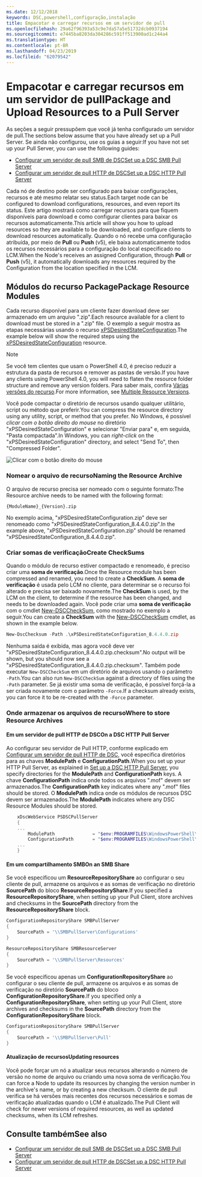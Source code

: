 ```yaml
---
ms.date: 12/12/2018
keywords: DSC,powershell,configuração,instalação
title: Empacotar e carregar recursos em um servidor de pull
ms.openlocfilehash: 29a62f96393a53c9e7da57a5e51732dcb0937194
ms.sourcegitcommit: e7445ba8203da304286c591ff513900ad1c244a4
ms.translationtype: HT
ms.contentlocale: pt-BR
ms.lasthandoff: 04/23/2019
ms.locfileid: "62079542"
---
```

# <a name="package-and-upload-resources-to-a-pull-server"></a><span data-ttu-id="c3eed-103">Empacotar e carregar recursos em um servidor de pull</span><span class="sxs-lookup"><span data-stu-id="c3eed-103">Package and Upload Resources to a Pull Server</span></span>

<span data-ttu-id="c3eed-104">As seções a seguir pressupõem que você já tenha configurado um servidor de pull.</span><span class="sxs-lookup"><span data-stu-id="c3eed-104">The sections below assume that you have already set up a Pull Server.</span></span> <span data-ttu-id="c3eed-105">Se ainda não configurou, use os guias a seguir:</span><span class="sxs-lookup"><span data-stu-id="c3eed-105">If you have not set up your Pull Server, you can use the following guides:</span></span>

- [<span data-ttu-id="c3eed-106">Configurar um servidor de pull SMB de DSC</span><span class="sxs-lookup"><span data-stu-id="c3eed-106">Set up a DSC SMB Pull Server</span></span>](pullServerSmb.md)
- [<span data-ttu-id="c3eed-107">Configurar um servidor de pull HTTP de DSC</span><span class="sxs-lookup"><span data-stu-id="c3eed-107">Set up a DSC HTTP Pull Server</span></span>](pullServer.md)

<span data-ttu-id="c3eed-108">Cada nó de destino pode ser configurado para baixar configurações, recursos e até mesmo relatar seu status.</span><span class="sxs-lookup"><span data-stu-id="c3eed-108">Each target node can be configured to download configurations, resources, and even report its status.</span></span> <span data-ttu-id="c3eed-109">Este artigo mostrará como carregar recursos para que fiquem disponíveis para download e como configurar clientes para baixar os recursos automaticamente.</span><span class="sxs-lookup"><span data-stu-id="c3eed-109">This article will show you how to upload resources so they are available to be downloaded, and configure clients to download resources automatically.</span></span> <span data-ttu-id="c3eed-110">Quando o nó recebe uma configuração atribuída, por meio de **Pull** ou **Push** (v5), ele baixa automaticamente todos os recursos necessários para a configuração do local especificado no LCM.</span><span class="sxs-lookup"><span data-stu-id="c3eed-110">When the Node's receives an assigned Configuration, through **Pull** or **Push** (v5), it automatically downloads any resources required by the Configuration from the location specified in the LCM.</span></span>

## <a name="package-resource-modules"></a><span data-ttu-id="c3eed-111">Módulos do recurso Package</span><span class="sxs-lookup"><span data-stu-id="c3eed-111">Package Resource Modules</span></span>

<span data-ttu-id="c3eed-112">Cada recurso disponível para um cliente fazer download deve ser armazenado em um arquivo ".zip".</span><span class="sxs-lookup"><span data-stu-id="c3eed-112">Each resource available for a client to download must be stored in a ".zip" file.</span></span> <span data-ttu-id="c3eed-113">O exemplo a seguir mostra as etapas necessárias usando o recurso [xPSDesiredStateConfiguration](https://www.powershellgallery.com/packages/xPSDesiredStateConfiguration/8.4.0.0).</span><span class="sxs-lookup"><span data-stu-id="c3eed-113">The example below will show the required steps using the [xPSDesiredStateConfiguration](https://www.powershellgallery.com/packages/xPSDesiredStateConfiguration/8.4.0.0) resource.</span></span>

> [!NOTE]
> <span data-ttu-id="c3eed-114">Se você tem clientes que usam o PowerShell 4.0, é preciso reduzir a estrutura da pasta de recursos e remover as pastas de versão.</span><span class="sxs-lookup"><span data-stu-id="c3eed-114">If you have any clients using PowerShell 4.0, you will need to flaten the resource folder structure and remove any version folders.</span></span> <span data-ttu-id="c3eed-115">Para saber mais, confira [Várias versões do recurso](../configurations/import-dscresource.md#multiple-resource-versions).</span><span class="sxs-lookup"><span data-stu-id="c3eed-115">For more information, see [Multiple Resource Versions](../configurations/import-dscresource.md#multiple-resource-versions).</span></span>

<span data-ttu-id="c3eed-116">Você pode compactar o diretório de recursos usando qualquer utilitário, script ou método que preferir.</span><span class="sxs-lookup"><span data-stu-id="c3eed-116">You can compress the resource directory using any utility, script, or method that you prefer.</span></span> <span data-ttu-id="c3eed-117">No Windows, é possível *clicar com o botão direito do mouse* no diretório "xPSDesiredStateConfiguration" e selecionar "Enviar para" e, em seguida, "Pasta compactada".</span><span class="sxs-lookup"><span data-stu-id="c3eed-117">In Windows, you can *right-click* on the "xPSDesiredStateConfiguration" directory, and select "Send To", then "Compressed Folder".</span></span>

![Clicar com o botão direito do mouse](../media/right-click.gif)

### <a name="naming-the-resource-archive"></a><span data-ttu-id="c3eed-119">Nomear o arquivo de recurso</span><span class="sxs-lookup"><span data-stu-id="c3eed-119">Naming the Resource Archive</span></span>

<span data-ttu-id="c3eed-120">O arquivo de recurso precisa ser nomeado com o seguinte formato:</span><span class="sxs-lookup"><span data-stu-id="c3eed-120">The Resource archive needs to be named with the following format:</span></span>

```
{ModuleName}_{Version}.zip
```

<span data-ttu-id="c3eed-121">No exemplo acima, "xPSDesiredStateConfiguration.zip" deve ser renomeado como "xPSDesiredStateConfiguration_8.4.4.0.zip".</span><span class="sxs-lookup"><span data-stu-id="c3eed-121">In the example above, "xPSDesiredStateConfiguration.zip" should be renamed "xPSDesiredStateConfiguration_8.4.4.0.zip".</span></span>

### <a name="create-checksums"></a><span data-ttu-id="c3eed-122">Criar somas de verificação</span><span class="sxs-lookup"><span data-stu-id="c3eed-122">Create CheckSums</span></span>

<span data-ttu-id="c3eed-123">Quando o módulo de recurso estiver compactado e renomeado, é preciso criar uma **soma de verificação**.</span><span class="sxs-lookup"><span data-stu-id="c3eed-123">Once the Resource module has been compressed and renamed, you need to create a **CheckSum**.</span></span>  <span data-ttu-id="c3eed-124">A **soma de verificação** é usada pelo LCM no cliente, para determinar se o recurso foi alterado e precisa ser baixado novamente.</span><span class="sxs-lookup"><span data-stu-id="c3eed-124">The **CheckSum** is used, by the LCM on the client, to determine if the resource has been changed, and needs to be downloaded again.</span></span> <span data-ttu-id="c3eed-125">Você pode criar uma **soma de verificação** com o cmdlet [New-DSCCheckSum](/powershell/module/PSDesiredStateConfiguration/New-DSCCheckSum), como mostrado no exemplo a seguir.</span><span class="sxs-lookup"><span data-stu-id="c3eed-125">You can create a **CheckSum** with the [New-DSCCheckSum](/powershell/module/PSDesiredStateConfiguration/New-DSCCheckSum) cmdlet, as shown in the example below.</span></span>

```powershell
New-DscChecksum -Path .\xPSDesiredStateConfiguration_8.4.4.0.zip
```

<span data-ttu-id="c3eed-126">Nenhuma saída é exibida, mas agora você deve ver "xPSDesiredStateConfiguration_8.4.4.0.zip.checksum".</span><span class="sxs-lookup"><span data-stu-id="c3eed-126">No output will be shown, but you should now see a "xPSDesiredStateConfiguration_8.4.4.0.zip.checksum".</span></span> <span data-ttu-id="c3eed-127">Também pode executar `New-DSCCheckSum` em um diretório de arquivos usando o parâmetro `-Path`.</span><span class="sxs-lookup"><span data-stu-id="c3eed-127">You can also run `New-DSCCheckSum` against a directory of files using the `-Path` parameter.</span></span> <span data-ttu-id="c3eed-128">Se já existir uma soma de verificação, é possível forçá-la a ser criada novamente com o parâmetro `-Force`.</span><span class="sxs-lookup"><span data-stu-id="c3eed-128">If a checksum already exists, you can force it to be re-created with the `-Force` parameter.</span></span>

### <a name="where-to-store-resource-archives"></a><span data-ttu-id="c3eed-129">Onde armazenar os arquivos de recurso</span><span class="sxs-lookup"><span data-stu-id="c3eed-129">Where to store Resource Archives</span></span>

#### <a name="on-a-dsc-http-pull-server"></a><span data-ttu-id="c3eed-130">Em um servidor de pull HTTP de DSC</span><span class="sxs-lookup"><span data-stu-id="c3eed-130">On a DSC HTTP Pull Server</span></span>

<span data-ttu-id="c3eed-131">Ao configurar seu servidor de Pull HTTP, conforme explicado em [Configurar um servidor de pull HTTP de DSC](pullServer.md), você especifica diretórios para as chaves **ModulePath** e **ConfigurationPath**.</span><span class="sxs-lookup"><span data-stu-id="c3eed-131">When you set up your HTTP Pull Server, as explained in [Set up a DSC HTTP Pull Server](pullServer.md), you specify directories for the **ModulePath** and **ConfigurationPath** keys.</span></span> <span data-ttu-id="c3eed-132">A chave **ConfigurationPath** indica onde todos os arquivos ".mof" devem ser armazenados.</span><span class="sxs-lookup"><span data-stu-id="c3eed-132">The **ConfigurationPath** key indicates where any ".mof" files should be stored.</span></span> <span data-ttu-id="c3eed-133">O **ModulePath** indica onde os módulos de recursos DSC devem ser armazenados.</span><span class="sxs-lookup"><span data-stu-id="c3eed-133">The **ModulePath** indicates where any DSC Resource Modules should be stored.</span></span>

```powershell
    xDscWebService PSDSCPullServer
    {
    ...
        ModulePath              = "$env:PROGRAMFILES\WindowsPowerShell\DscService\Modules"
        ConfigurationPath       = "$env:PROGRAMFILES\WindowsPowerShell\DscService\Configuration"
    ...
    }

```

#### <a name="on-an-smb-share"></a><span data-ttu-id="c3eed-134">Em um compartilhamento SMB</span><span class="sxs-lookup"><span data-stu-id="c3eed-134">On an SMB Share</span></span>

<span data-ttu-id="c3eed-135">Se você especificou um **ResourceRepositoryShare** ao configurar o seu cliente de pull, armazene os arquivos e as somas de verificação no diretório **SourcePath** do bloco **ResourceRepositoryShare**.</span><span class="sxs-lookup"><span data-stu-id="c3eed-135">If you specified a **ResourceRepositoryShare**, when setting up your Pull Client, store archives and checksums in the **SourcePath** directory from the **ResourceRepositoryShare** block.</span></span>

```powershell
ConfigurationRepositoryShare SMBPullServer
{
    SourcePath = '\\SMBPullServer\Configurations'
}

ResourceRepositoryShare SMBResourceServer
{
    SourcePath = '\\SMBPullServer\Resources'
}
```

<span data-ttu-id="c3eed-136">Se você especificou apenas um **ConfigurationRepositoryShare** ao configurar o seu cliente de pull, armazene os arquivos e as somas de verificação no diretório **SourcePath** do bloco **ConfigurationRepositoryShare**.</span><span class="sxs-lookup"><span data-stu-id="c3eed-136">If you specified only a **ConfigurationRepositoryShare**, when setting up your Pull Client, store archives and checksums in the **SourcePath** directory from the **ConfigurationRepositoryShare** block.</span></span>

```powershell
ConfigurationRepositoryShare SMBPullServer
{
    SourcePath = '\\SMBPullServer\Pull'
}
```

#### <a name="updating-resources"></a><span data-ttu-id="c3eed-137">Atualização de recursos</span><span class="sxs-lookup"><span data-stu-id="c3eed-137">Updating resources</span></span>

<span data-ttu-id="c3eed-138">Você pode forçar um nó a atualizar seus recursos alterando o número de versão no nome de arquivo ou criando uma nova soma de verificação.</span><span class="sxs-lookup"><span data-stu-id="c3eed-138">You can force a Node to update its resources by changing the version number in the archive's name, or by creating a new checksum.</span></span> <span data-ttu-id="c3eed-139">O cliente de pull verifica se há versões mais recentes dos recursos necessários e somas de verificação atualizadas quando o LCM é atualizado.</span><span class="sxs-lookup"><span data-stu-id="c3eed-139">The Pull Client will check for newer versions of required resources, as well as updated checksums, when its LCM refreshes.</span></span>

## <a name="see-also"></a><span data-ttu-id="c3eed-140">Consulte também</span><span class="sxs-lookup"><span data-stu-id="c3eed-140">See also</span></span>

- [<span data-ttu-id="c3eed-141">Configurar um servidor de pull SMB de DSC</span><span class="sxs-lookup"><span data-stu-id="c3eed-141">Set up a DSC SMB Pull Server</span></span>](pullServerSmb.md)
- [<span data-ttu-id="c3eed-142">Configurar um servidor de pull HTTP de DSC</span><span class="sxs-lookup"><span data-stu-id="c3eed-142">Set up a DSC HTTP Pull Server</span></span>](pullServer.md)
